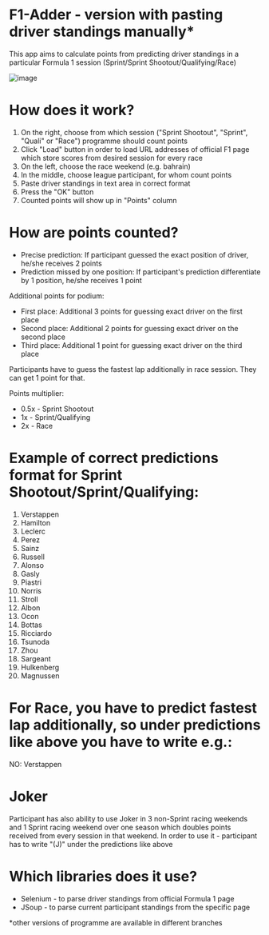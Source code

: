 # F1-Adder - version with pasting driver standings manually*
This app aims to calculate points from predicting driver standings in a particular Formula 1 session (Sprint/Sprint Shootout/Qualifying/Race)

![image](https://github.com/user-attachments/assets/8a69c663-f0bb-4413-8a3e-39ae18df519d)

# How does it work?
1. On the right, choose from which session ("Sprint Shootout", "Sprint", "Quali" or "Race") programme should count points
2. Click "Load" button in order to load URL addresses of official F1 page which store scores from desired session for every race
3. On the left, choose the race weekend (e.g. bahrain)
4. In the middle, choose league participant, for whom count points
5. Paste driver standings in text area in correct format
6. Press the "OK" button
7. Counted points will show up in "Points" column

# How are points counted?
- Precise prediction: If participant guessed the exact position of driver, he/she receives 2 points
- Prediction missed by one position: If participant's prediction differentiate by 1 position, he/she receives 1 point

Additional points for podium:
- First place: Additional 3 points for guessing exact driver on the first place
- Second place: Additional 2 points for guessing exact driver on the second place
- Third place: Additional 1 point for guessing exact driver on the third place

Participants have to guess the fastest lap additionally in race session. They can get 1 point for that.

Points multiplier:
- 0.5x - Sprint Shootout
- 1x - Sprint/Qualifying
- 2x - Race

# Example of correct predictions format for Sprint Shootout/Sprint/Qualifying:
1. Verstappen
2. Hamilton
3. Leclerc 
4. Perez 
5. Sainz
6. Russell 
7. Alonso 
8. Gasly 
9. Piastri
10. Norris 
11. Stroll
12. Albon 
13. Ocon 
14. Bottas
15. Ricciardo 
16. Tsunoda
17. Zhou 
18. Sargeant
19. Hulkenberg
20. Magnussen

# For Race, you have to predict fastest lap additionally, so under predictions like above you have to write e.g.:
NO: Verstappen

# Joker
Participant has also ability to use Joker in 3 non-Sprint racing weekends and 1 Sprint racing weekend over one season which doubles points received from every session in that weekend. In order to use it - participant has to write "(J)" under the predictions like above

# Which libraries does it use?
- Selenium - to parse driver standings from official Formula 1 page
- JSoup - to parse current participant standings from the specific page

*other versions of programme are available in different branches
